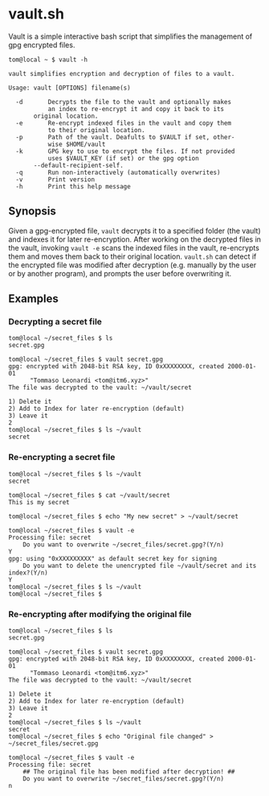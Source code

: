 # vault.sh

Vault is a simple interactive bash script that simplifies the management of gpg encrypted files.

```
tom@local ~ $ vault -h

vault simplifies encryption and decryption of files to a vault.

Usage: vault [OPTIONS] filename(s)

  -d       Decrypts the file to the vault and optionally makes 
           an index to re-encrypt it and copy it back to its
	   original location.
  -e       Re-encrypt indexed files in the vault and copy them
           to their original location.
  -p       Path of the vault. Deafults to $VAULT if set, other-
           wise $HOME/vault
  -k       GPG key to use to encrypt the files. If not provided
           uses $VAULT_KEY (if set) or the gpg option
	   --default-recipient-self.
  -q       Run non-interactively (automatically overwrites)
  -v       Print version
  -h	   Print this help message
```

## Synopsis

Given a gpg-encrypted file, `vault` decrypts it to a specified folder (the vault) and indexes it for later re-encryption.
After working on the decrypted files in the vault, invoking `vault -e` scans the indexed files in the vault, re-encrypts them and moves them back to their original location. `vault.sh` can detect if the encrypted file was modified after decryption (e.g. manually by the user or by another program), and prompts the user before overwriting it.

## Examples

### Decrypting a secret file
```
tom@local ~/secret_files $ ls
secret.gpg
 
tom@local ~/secret_files $ vault secret.gpg 
gpg: encrypted with 2048-bit RSA key, ID 0xXXXXXXXX, created 2000-01-01
      "Tommaso Leonardi <tom@itm6.xyz>"
The file was decrypted to the vault: ~/vault/secret

1) Delete it
2) Add to Index for later re-encryption (default)
3) Leave it
2
tom@local ~/secret_files $ ls ~/vault
secret
```

### Re-encrypting a secret file
```
tom@local ~/secret_files $ ls ~/vault
secret

tom@local ~/secret_files $ cat ~/vault/secret
This is my secret

tom@local ~/secret_files $ echo "My new secret" > ~/vault/secret

tom@local ~/secret_files $ vault -e
Processing file: secret
	Do you want to overwrite ~/secret_files/secret.gpg?(Y/n) 
Y
gpg: using "0xXXXXXXXXX" as default secret key for signing
	Do you want to delete the unencrypted file ~/vault/secret and its index?(Y/n) 
Y
tom@local ~/secret_files $ ls ~/vault
tom@local ~/secret_files $
```

### Re-encrypting after modifying the original file
```
tom@local ~/secret_files $ ls
secret.gpg
 
tom@local ~/secret_files $ vault secret.gpg 
gpg: encrypted with 2048-bit RSA key, ID 0xXXXXXXXX, created 2000-01-01
      "Tommaso Leonardi <tom@itm6.xyz>"
The file was decrypted to the vault: ~/vault/secret

1) Delete it
2) Add to Index for later re-encryption (default)
3) Leave it
2
tom@local ~/secret_files $ ls ~/vault
secret
tom@local ~/secret_files $ echo "Original file changed" > ~/secret_files/secret.gpg

tom@local ~/secret_files $ vault -e
Processing file: secret
	## The original file has been modified after decryption! ##
	Do you want to overwrite ~/secret_files/secret.gpg?(Y/n) 
n
```
